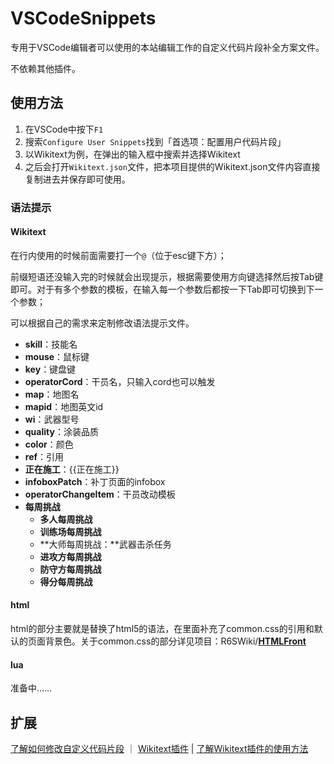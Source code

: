 # VSCodeSnippets
专用于VSCode编辑者可以使用的本站编辑工作的自定义代码片段补全方案文件。

不依赖其他插件。

## 使用方法

1. 在VSCode中按下`F1`
2. 搜索`Configure User Snippets`找到「首选项：配置用户代码片段」
3. 以Wikitext为例，在弹出的输入框中搜索并选择Wikitext
4. 之后会打开`Wikitext.json`文件，把本项目提供的Wikitext.json文件内容直接复制进去并保存即可使用。

### 语法提示


#### Wikitext


在行内使用的时候前面需要打一个`@`（位于esc键下方）；

前缀短语还没输入完的时候就会出现提示，根据需要使用方向键选择然后按Tab键即可。对于有多个参数的模板，在输入每一个参数后都按一下Tab即可切换到下一个参数；

可以根据自己的需求来定制修改语法提示文件。


- **skill**：技能名
- **mouse**：鼠标键
- **key**：键盘键
- **operatorCord**：干员名，只输入cord也可以触发
- **map**：地图名
- **mapid**：地图英文id
- **wi**：武器型号
- **quality**：涂装品质
- **color**：颜色
- **ref**：引用
- **正在施工**：{{正在施工}}
- **infoboxPatch**：补丁页面的infobox
- **operatorChangeItem**：干员改动模板
- **每周挑战**
	- **多人每周挑战**
	- **训练场每周挑战**
	- **大师每周挑战：**武器击杀任务
	- **进攻方每周挑战**
	- **防守方每周挑战**
	- **得分每周挑战**


#### html


html的部分主要就是替换了html5的语法，在里面补充了common.css的引用和默认的页面背景色。关于common.css的部分详见项目：R6SWiki/**[HTMLFront](https://github.com/R6SWiki/HTMLFront)**

#### lua

准备中……

## 扩展


[了解如何修改自定义代码片段](https://code.visualstudio.com/docs/editor/userdefinedsnippets) ｜ [Wikitext插件](https://marketplace.visualstudio.com/items?itemName=RoweWilsonFrederiskHolme.wikitext) | [了解Wikitext插件的使用方法](https://www.huijiwiki.com/p/21136)
